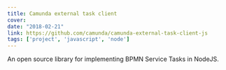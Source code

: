 ```yaml
---
title: Camunda external task client
cover:
date: "2018-02-21"
link: https://github.com/camunda/camunda-external-task-client-js
tags: ['project', 'javascript', 'node']
---
```


An open source library for implementing BPMN Service Tasks in NodeJS.
